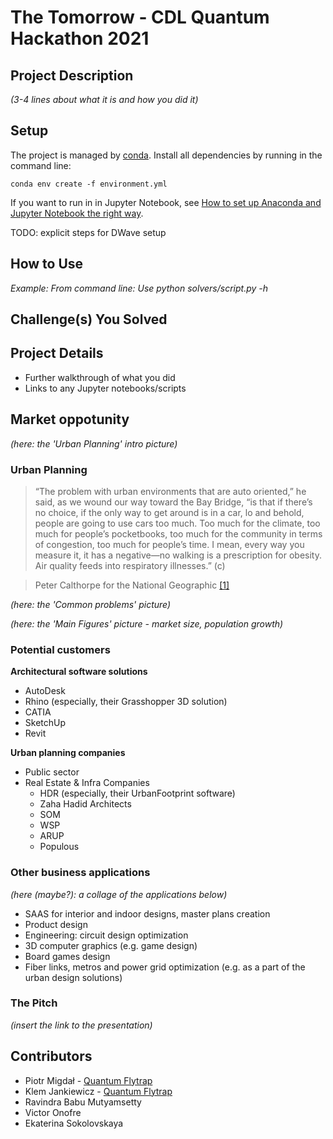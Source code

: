 # The Tomorrow - CDL Quantum Hackathon 2021

## Project Description

*(3-4 lines about what it is and how you did it)*

## Setup

The project is managed by [conda](https://conda.io/projects/conda/en/latest/user-guide/tasks/manage-environments.html). Install all dependencies by running in the command line:

```{bash}
conda env create -f environment.yml
```

If you want to run in in Jupyter Notebook, see [How to set up Anaconda and Jupyter Notebook the right way](https://towardsdatascience.com/how-to-set-up-anaconda-and-jupyter-notebook-the-right-way-de3b7623ea4a).

TODO: explicit steps for DWave setup

## How to Use

*Example: From command line: Use python solvers/script.py -h*

## Challenge(s) You Solved

## Project Details

- Further walkthrough of what you did
- Links to any Jupyter notebooks/scripts

## Market oppotunity
*(here: the 'Urban Planning' intro picture)*
### Urban Planning

> “The problem with urban environments that are auto oriented,” he said, as we wound our way toward the Bay Bridge, “is that if there’s no choice, if the only way to get around is in a car, lo and behold, people are going to use cars too much. Too much for the climate, too much for people’s pocketbooks, too much for the community in terms of congestion, too much for people’s time. I mean, every way you measure it, it has a negative—no walking is a prescription for obesity. Air quality feeds into respiratory illnesses.” (c) 

> Peter Calthorpe for the National Geographic [[1]](https://www.nationalgeographic.com/magazine/article/to-build-cities-of-the-future-stop-driving-cars)

*(here: the 'Common problems' picture)*

*(here: the 'Main Figures' picture - market size, population growth)*

### Potential customers 

**Architectural software solutions**

- AutoDesk
- Rhino (especially, their Grasshopper 3D solution)
- CATIA 
- SketchUp 
- Revit

**Urban planning companies**

- Public sector
- Real Estate & Infra Companies
  * HDR (especially, their UrbanFootprint software)
  * Zaha Hadid Architects
  * SOM
  * WSP
  * ARUP
  * Populous



### Other business applications
*(here (maybe?): a collage of the applications below)*
- SAAS for interior and indoor designs, master plans creation
- Product design
- Engineering: circuit design optimization
- 3D computer graphics (e.g. game design)
- Board games design
- Fiber links, metros and power grid optimization (e.g. as a part of the urban design solutions)


### The Pitch
*(insert the link to the presentation)*


## Contributors

- Piotr Migdał - [Quantum Flytrap](https://quantumflytrap.com/)
- Klem Jankiewicz - [Quantum Flytrap](https://quantumflytrap.com/)  
- Ravindra Babu Mutyamsetty
- Victor Onofre
- Ekaterina Sokolovskaya
